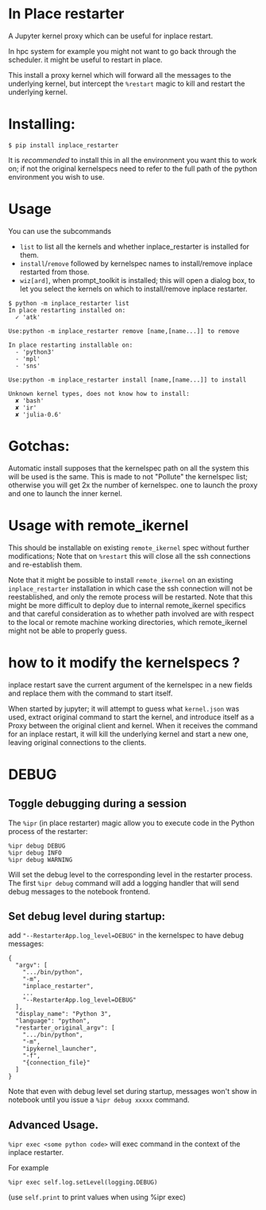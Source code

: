 # In Place restarter

A Jupyter kernel proxy which can be useful for inplace restart.

In hpc system for example you might not want to go back through the scheduler. 
it might be useful to restart in place. 

This install a proxy kernel which will forward all the messages to the
underlying kernel, but intercept the `%restart` magic to kill and restart the
underlying kernel.

# Installing:


```
$ pip install inplace_restarter
```

It is _recommended_ to install this in all the environment you want this to work
on; if not the original kernelspecs need to refer to the full path of the python
environment you wish to use.

# Usage

You can use the subcommands 

 - `list` to list all the kernels and whether inplace_restarter is installed for
   them.
 - `install`/`remove` followed by kernelspec names to install/remove inplace
   restarted from those.
 - `wiz[ard]`, when prompt_toolkit is installed; this will open a dialog box, to
   let you select the kernels on which to install/remove inplace restarter.

```
$ python -m inplace_restarter list
In place restarting installed on:
  ✓ 'atk'

Use:python -m inplace_restarter remove [name,[name...]] to remove

In place restarting installable on:
  - 'python3'
  - 'mpl'
  - 'sns'

Use:python -m inplace_restarter install [name,[name...]] to install

Unknown kernel types, does not know how to install:
  ✘ 'bash'
  ✘ 'ir'
  ✘ 'julia-0.6'
```

# Gotchas:

Automatic install supposes that the kernelspec path on all the system this will be used is the same. 
This is made to not "Pollute" the kernelspec list; otherwise you will get 2x the number of kernelspec. 
one to launch the proxy and one to launch the inner kernel.

# Usage with remote_ikernel

This should be installable on existing `remote_ikernel` spec without further
modifications; Note that on `%restart` this will close all the ssh connections
and re-establish them.

Note that it might be possible to install `remote_ikernel` on an existing
`inplace_restarter` installation in which case the ssh connection will not be
reestablished, and only the remote process will be restarted. Note that this
might be more difficult to deploy due to internal remote_ikernel specifics and
that careful consideration as to whether path involved are with respect to the
local or remote machine working directories, which remote_ikernel might not be
able to properly guess. 

# how to it modify the kernelspecs ?

inplace restart save the current argument of the kernelspec in a new fields and
replace them with the command to start itself.

When started by jupyter; it will attempt to guess what `kernel.json` was used,
extract original command to start the kernel, and introduce itself as a Proxy
between the original client and kernel. When it receives the command for an
inplace restart, it will kill the underlying kernel and start a new one, leaving
original connections to the clients. 

# DEBUG

## Toggle debugging during a session

The `%ipr` (in place restarter) magic allow you to execute code in the Python process of the restarter:

```
%ipr debug DEBUG
%ipr debug INFO
%ipr debug WARNING
```

Will set the debug level to the corresponding level in the restarter process.
The first `%ipr debug` command will add a logging handler that will send debug
messages to the notebook frontend. 


## Set debug level during startup:


add `"--RestarterApp.log_level=DEBUG"` in the kernelspec to have debug messages:


```
{
  "argv": [
    ".../bin/python",
    "-m",
    "inplace_restarter",
    ...
    "--RestarterApp.log_level=DEBUG"
  ],
  "display_name": "Python 3",
  "language": "python",
  "restarter_original_argv": [
    ".../bin/python",
    "-m",
    "ipykernel_launcher",
    "-f",
    "{connection_file}"
  ]
}
````


Note that even with debug level set during startup, messages won't show in
notebook until you issue a `%ipr debug xxxxx` command.

## Advanced Usage.

`%ipr exec <some python code>` will exec command in the context of the inplace
restarter.


For example

```
%ipr exec self.log.setLevel(logging.DEBUG)
```

(use `self.print` to print values when using %ipr exec)













